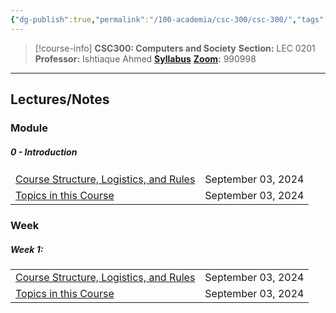 ```yaml
---
{"dg-publish":true,"permalink":"/100-academia/csc-300/csc-300/","tags":["university","cs","course-page"],"created":"2024-06-22T19:06:28.504-04:00","updated":"2024-09-03T17:02:00.727-04:00"}
---
```



> [!course-info] **CSC300: Computers and Society**
> **Section:** LEC 0201
> **Professor:** Ishtiaque Ahmed
> **[Syllabus](https://docs.google.com/document/d/1rkn3r07sS1Y1Ws4b4fyuzUgaZg0eri_KKwm4mkKxzeg/edit#heading=h.uokurcyu2776)**
> **[Zoom](https://utoronto.zoom.us/j/81609069505):** 990998

---

## Lectures/Notes

### Module

<h5><span>0 - Introduction</span></h5><div><table class="dataview table-view-table"><thead class="table-view-thead"><tr class="table-view-tr-header"></tr></thead><tbody class="table-view-tbody"><tr><td><span><a data-tooltip-position="top" aria-label="000 Zettlekasten/Course Structure, Logistics, and Rules.md" data-href="000 Zettlekasten/Course Structure, Logistics, and Rules.md" href="000 Zettlekasten/Course Structure, Logistics, and Rules.md" class="internal-link" target="_blank" rel="noopener">Course Structure, Logistics, and Rules</a></span></td><td>September 03, 2024</td></tr><tr><td><span><a data-tooltip-position="top" aria-label="000 Zettlekasten/Topics in this Course.md" data-href="000 Zettlekasten/Topics in this Course.md" href="000 Zettlekasten/Topics in this Course.md" class="internal-link" target="_blank" rel="noopener">Topics in this Course</a></span></td><td>September 03, 2024</td></tr></tbody></table></div>

### Week

<h5><span>Week 1:</span></h5><div><table class="dataview table-view-table"><thead class="table-view-thead"><tr class="table-view-tr-header"></tr></thead><tbody class="table-view-tbody"><tr><td><span><a data-tooltip-position="top" aria-label="000 Zettlekasten/Course Structure, Logistics, and Rules.md" data-href="000 Zettlekasten/Course Structure, Logistics, and Rules.md" href="000 Zettlekasten/Course Structure, Logistics, and Rules.md" class="internal-link" target="_blank" rel="noopener">Course Structure, Logistics, and Rules</a></span></td><td>September 03, 2024</td></tr><tr><td><span><a data-tooltip-position="top" aria-label="000 Zettlekasten/Topics in this Course.md" data-href="000 Zettlekasten/Topics in this Course.md" href="000 Zettlekasten/Topics in this Course.md" class="internal-link" target="_blank" rel="noopener">Topics in this Course</a></span></td><td>September 03, 2024</td></tr></tbody></table></div>

